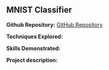 ## MNIST Classifier

**Github Repository:** [GitHub Repository](https://github.com/drewc747/deep-learning-examples/tree/master/mnist_classifier)

**Techniques Explored:** 

**Skills Demonstrated:** 

**Project description:** 

